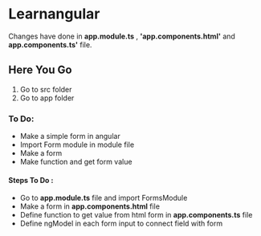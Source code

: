 # Learnangular

Changes have done  in **app.module.ts** ,  **'app.components.html'** and **app.components.ts'** file.
## Here You Go
  1. Go to src folder 
  2. Go to app folder 
###  To Do: 
* Make a simple form in angular
* Import Form module in module file
* Make a form
* Make function and get form value
 

 #### Steps To Do :
  * Go to **app.module.ts** file and import FormsModule 
  * Make a form in **app.components.html** file
  * Define function to get value from html form in **app.components.ts** file
  * Define ngModel in each form input to connect field with form   
